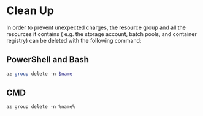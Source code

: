 # Clean Up

In order to prevent unexpected charges, the resource group and all the
resources it contains ( e.g. the storage account, batch pools, and container
registry) can be deleted with the following command:

## PowerShell and Bash

```powershell
az group delete -n $name
```

## CMD

```batch
az group delete -n %name%
```
